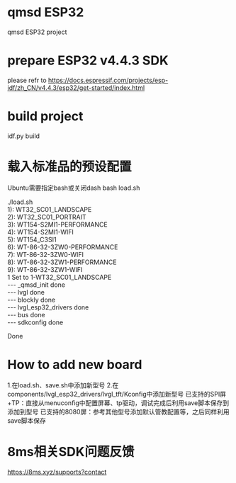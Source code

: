 # qmsd ESP32

qmsd ESP32 project

# prepare ESP32 v4.4.3 SDK

please refr to https://docs.espressif.com/projects/esp-idf/zh_CN/v4.4.3/esp32/get-started/index.html  

# build project

idf.py build

# 载入标准品的预设配置
Ubuntu需要指定bash或关闭dash
bash load.sh

./load.sh  
1): WT32_SC01_LANDSCAPE  
2): WT32_SC01_PORTRAIT  
3): WT154-S2MI1-PERFORMANCE  
4): WT154-S2MI1-WIFI  
5): WT154_C3SI1  
6): WT-86-32-3ZW0-PERFORMANCE  
7): WT-86-32-3ZW0-WIFI  
8): WT-86-32-3ZW1-PERFORMANCE  
9): WT-86-32-3ZW1-WIFI  
1
Set to 1-WT32_SC01_LANDSCAPE  
--- _qmsd_init done  
--- lvgl done  
--- blockly done  
--- lvgl_esp32_drivers done  
--- bus done  
--- sdkconfig done  
  
Done  

# How to add new board
1.在load.sh、save.sh中添加新型号
2.在components/lvgl_esp32_drivers/lvgl_tft/Kconfig中添加新型号
    已支持的SPI屏+TP：直接从menuconfig中配置屏幕、tp驱动，调试完成后利用save脚本保存到添加到型号
    已支持的8080屏：参考其他型号添加默认管教配置等，之后同样利用save脚本保存

# 8ms相关SDK问题反馈  
https://8ms.xyz/supports?contact  